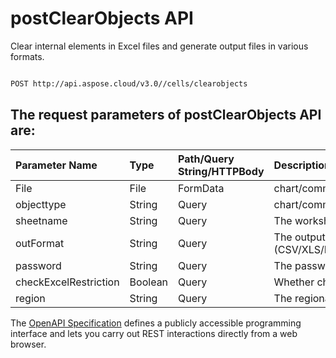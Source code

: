 # **postClearObjects API**

Clear internal elements in Excel files and generate output files in various formats. 

```bash

POST http://api.aspose.cloud/v3.0//cells/clearobjects

```

## The request parameters of **postClearObjects** API are: 

| Parameter Name | Type | Path/Query String/HTTPBody | Description | 
| :- | :- | :- |:- | 
|File|File|FormData|chart/comment/picture/shape/listobject/hyperlink/oleobject/pivottable/validation/Background|
|objecttype|String|Query|chart/comment/picture/shape/listobject/hyperlink/oleobject/pivottable/validation/Background|
|sheetname|String|Query|The worksheet name, specify the scope of the deletion.|
|outFormat|String|Query|The output data file format.(CSV/XLS/HTML/MHTML/ODS/PDF/XML/TXT/TIFF/XLSB/XLSM/XLSX/XLTM/XLTX/XPS/PNG/JPG/JPEG/GIF/EMF/BMP/MD[Markdown]/Numbers)|
|password|String|Query|The password needed to open an Excel file.|
|checkExcelRestriction|Boolean|Query|Whether check restriction of excel file when user modify cells related objects.|
|region|String|Query|The regional settings for workbook.|


The [OpenAPI Specification](https://reference.aspose.cloud/cells/#/LightCellsController/PostClearObjects) defines a publicly accessible programming interface and lets you carry out REST interactions directly from a web browser.
